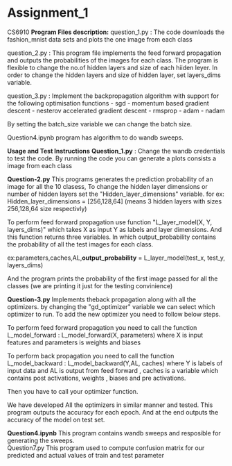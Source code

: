 # Assignment_1
CS6910
**Program Files description:**
question_1.py : The code downloads the fashion_mnist data sets and plots the one image from each class

question_2.py : This program file implements the feed forward propagation and outputs the probabilities of the images for each class.
The program is flexible to change the no.of hidden layers and size of each hiiden leyer. 
In order to change the hidden layers and size of hidden layer, set layers_dims variable.

question_3.py : Implement the backpropagation algorithm with support for the following optimisation functions 
                  - sgd
                  - momentum based gradient descent
                  - nesterov accelerated gradient descent
                  - rmsprop
                  - adam
                  - nadam
                  
By setting the batch_size variable we can change the batch size. 

Question4.ipynb program has algorithm to do wandb sweeps. 

**Usage and Test Instructions**
 **Question_1.py** :  Change the wandb credentials to test the code. By running the code you can generate a plots consists a image from each class
 
 **Question-2.py** This programs generates the  prediction probability of an image for all the 10 clasess, To change the hidden layer dimensions or number of hidden layers set the "Hidden_layer_dimensions" variable. for ex: Hidden_layer_dimensions = [256,128,64] (means 3 hidden layers with sizes 256,128,64 size respectivly)  
 
To perform feed forward propagation use function "L_layer_model(X, Y, layers_dims)" which takes X as input Y as labels and layer dimensions. And this function returns three variables. In which output_probability contains the probability of all the test images for each class.

ex:parameters,caches,AL,**output_probability** = L_layer_model(test_x, test_y, layers_dims) 

And the program prints the probability of the first image passed for all the classes (we are printing it just for the testing convinience)

 **Question-3.py** Implements theback propagation along with all the optimizers. by changing the "gd_optimizer" variable we can select which optimizer to run.
 To add the new optimizer you need to follow below steps. 
 
To perform feed forward propagation you need to call the function L_model_forward : L_model_forward(X, parameters) where X is input features and parameters is weights and biases
 
To perform back propagation you need to call the function  L_model_backward : L_model_backward(Y,AL, caches) where Y is labels of input data and AL is output from feed forward , caches is a variable which contains post activations, weights , biases and pre activations.
 
Then you have to call your optimizer function.

We have developed All the optimizers in similar manner and tested. This program outputs the accuracy for each epoch. And at the end outputs the accuracy of the model on test set.

 **Question4.ipynb** This program contains wandb sweeps and resposible for generating the sweeps.      
Question7.py This program used to compute confusion matrix for our predicted and actual values of train and test parameter
            
  




